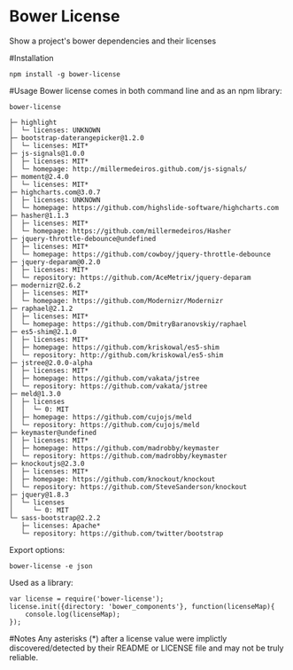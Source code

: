 Bower License
===================

Show a project's bower dependencies and their licenses

#Installation

```
npm install -g bower-license 

```
#Usage
Bower license comes in both command line and as an npm library:

```
bower-license

├─ highlight
│  └─ licenses: UNKNOWN
├─ bootstrap-daterangepicker@1.2.0
│  └─ licenses: MIT*
├─ js-signals@1.0.0
│  ├─ licenses: MIT*
│  └─ homepage: http://millermedeiros.github.com/js-signals/
├─ moment@2.4.0
│  └─ licenses: MIT*
├─ highcharts.com@3.0.7
│  ├─ licenses: UNKNOWN
│  └─ homepage: https://github.com/highslide-software/highcharts.com
├─ hasher@1.1.3
│  ├─ licenses: MIT*
│  └─ homepage: https://github.com/millermedeiros/Hasher
├─ jquery-throttle-debounce@undefined
│  ├─ licenses: MIT*
│  └─ homepage: https://github.com/cowboy/jquery-throttle-debounce
├─ jquery-deparam@0.2.0
│  ├─ licenses: MIT*
│  └─ repository: https://github.com/AceMetrix/jquery-deparam
├─ modernizr@2.6.2
│  ├─ licenses: MIT*
│  └─ homepage: https://github.com/Modernizr/Modernizr
├─ raphael@2.1.2
│  ├─ licenses: MIT*
│  └─ homepage: https://github.com/DmitryBaranovskiy/raphael
├─ es5-shim@2.1.0
│  ├─ licenses: MIT*
│  ├─ homepage: https://github.com/kriskowal/es5-shim
│  └─ repository: http://github.com/kriskowal/es5-shim
├─ jstree@2.0.0-alpha
│  ├─ licenses: MIT*
│  ├─ homepage: https://github.com/vakata/jstree
│  └─ repository: https://github.com/vakata/jstree
├─ meld@1.3.0
│  ├─ licenses
│  │  └─ 0: MIT
│  ├─ homepage: https://github.com/cujojs/meld
│  └─ repository: https://github.com/cujojs/meld
├─ keymaster@undefined
│  ├─ licenses: MIT*
│  ├─ homepage: https://github.com/madrobby/keymaster
│  └─ repository: https://github.com/madrobby/keymaster
├─ knockoutjs@2.3.0
│  ├─ licenses: MIT*
│  ├─ homepage: https://github.com/knockout/knockout
│  └─ repository: https://github.com/SteveSanderson/knockout
├─ jquery@1.8.3
│  └─ licenses
│     └─ 0: MIT
└─ sass-bootstrap@2.2.2
   ├─ licenses: Apache*
   └─ repository: https://github.com/twitter/bootstrap
```

Export options:

```
bower-license -e json
```

Used as a library:

```
var license = require('bower-license');
license.init({directory: 'bower_components'}, function(licenseMap){
    console.log(licenseMap);
});
```


   
#Notes
Any asterisks (*) after a license value were implictly discovered/detected by their README or LICENSE file and may not be truly reliable.
